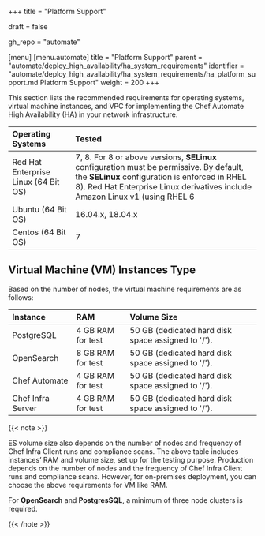 +++
title = "Platform Support"

draft = false

gh_repo = "automate"

[menu]
  [menu.automate]
    title = "Platform Support"
    parent = "automate/deploy_high_availability/ha_system_requirements"
    identifier = "automate/deploy_high_availability/ha_system_requirements/ha_platform_support.md Platform Support"
    weight = 200
+++

This section lists the recommended requirements for operating systems, virtual machine instances, and VPC for implementing the Chef Automate High Availability (HA) in your network infrastructure.

| Operating Systems                        | Tested                    |
| :--------------------------------------  | :-----------------------  |
| Red Hat Enterprise Linux (64 Bit OS)     | 7, 8. For 8 or above versions, **SELinux** configuration must be permissive. By default, the **SELinux** configuration is enforced in RHEL 8). Red Hat Enterprise Linux derivatives include Amazon Linux v1 (using RHEL 6 |packages) and v2 (using RHEL 7packages). |
| Ubuntu (64 Bit OS)                       | 16.04.x, 18.04.x          |
| Centos (64 Bit OS)                       | 7                         |

## Virtual Machine (VM) Instances Type

Based on the number of nodes, the virtual machine requirements are as follows:

| Instance          | RAM               | Volume Size                                        |
| :---------------  | :---------------- | :------------------------------------------------  |
| PostgreSQL        | 4 GB RAM for test | 50 GB (dedicated hard disk space assigned to '/'). |
| OpenSearch     | 8 GB RAM for test | 50 GB (dedicated hard disk space assigned to '/'). |
| Chef Automate     | 4 GB RAM for test | 50 GB (dedicated hard disk space assigned to '/'). |
| Chef Infra Server | 4 GB RAM for test | 50 GB (dedicated hard disk space assigned to '/'). |

{{< note >}}

ES volume size also depends on the number of nodes and frequency of Chef Infra Client runs and compliance scans. The above table includes instances’ RAM and volume size, set up for the testing purpose. Production depends on the number of nodes and the frequency of Chef Infra Client runs and compliance scans. However, for on-premises deployment, you can choose the above requirements for VM like RAM.

For **OpenSearch** and **PostgresSQL**, a minimum of three node clusters is required.

{{< /note >}}
